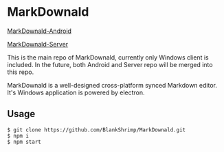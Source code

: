 # MarkDownald

[MarkDownald-Android](https://github.com/fordai/Markdownald-Android)

[MarkDownald-Server](https://github.com/BlankShrimp/MarkDownald-Server)

This is the main repo of MarkDownald, currently only Windows client is included. In the future, both Android and Server repo will be merged into this repo. 

MarkDownald is a well-designed cross-platform synced Markdown editor. It's Windows application is powered by electron. 

## Usage

```
$ git clone https://github.com/BlankShrimp/MarkDownald.git
$ npm i
$ npm start
```

